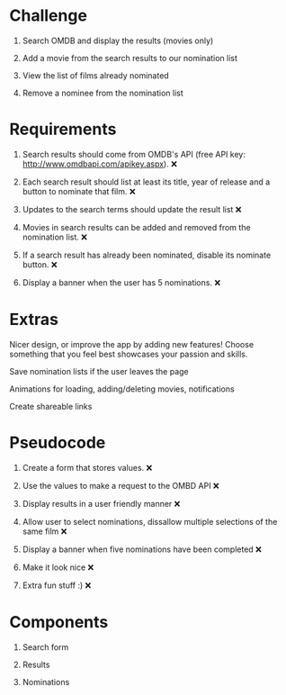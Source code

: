 # Challenge

1. Search OMDB and display the results (movies only)

2. Add a movie from the search results to our nomination list

3. View the list of films already nominated

4. Remove a nominee from the nomination list

# Requirements

1. Search results should come from OMDB's API (free API key: http://www.omdbapi.com/apikey.aspx). ❌

2. Each search result should list at least its title, year of release and a button to nominate that film. ❌

3. Updates to the search terms should update the result list ❌

4. Movies in search results can be added and removed from the nomination list. ❌

5. If a search result has already been nominated, disable its nominate button. ❌

6. Display a banner when the user has 5 nominations. ❌

# Extras

Nicer design, or improve the app by adding new features! Choose something that you feel best showcases your passion and skills.

Save nomination lists if the user leaves the page

Animations for loading, adding/deleting movies, notifications

Create shareable links

# Pseudocode

1. Create a form that stores values. ❌

2. Use the values to make a request to the OMBD API ❌

3. Display results in a user friendly manner ❌ 

4. Allow user to select nominations, dissallow multiple selections of the same film ❌

5. Display a banner when five nominations have been completed ❌ 

6. Make it look nice ❌

7. Extra fun stuff :) ❌

# Components

1. Search form

2. Results

3. Nominations

